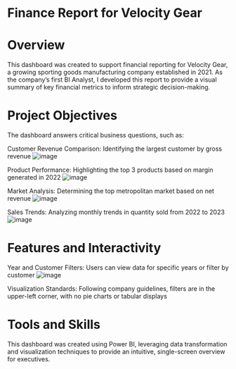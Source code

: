 # Finance Report for Velocity Gear

# Overview
This dashboard was created to support financial reporting for Velocity Gear, a growing sporting goods manufacturing company established in 2021. As the company’s first BI Analyst, I developed this report to provide a visual summary of key financial metrics to inform strategic decision-making.

# Project Objectives 

The dashboard answers critical business questions, such as:

Customer Revenue Comparison: Identifying the largest customer by gross revenue
![image](https://github.com/user-attachments/assets/59e4868e-0cc9-44d0-bf73-0312359a8967)


Product Performance: Highlighting the top 3 products based on margin generated in 2022
![image](https://github.com/user-attachments/assets/38c11fcf-6ff7-499f-bfb8-71a45428c36d)


Market Analysis: Determining the top metropolitan market based on net revenue
![image](https://github.com/user-attachments/assets/763809b4-6a95-4d79-9ee7-de1985466741)


Sales Trends: Analyzing monthly trends in quantity sold from 2022 to 2023
![image](https://github.com/user-attachments/assets/413ee678-43c8-49af-9ae1-cac0c8974971)


# Features and Interactivity
Year and Customer Filters: Users can view data for specific years or filter by customer
![image](https://github.com/user-attachments/assets/a318e7d2-40ee-4edd-8328-a0235c437cf4)

Visualization Standards: Following company guidelines, filters are in the upper-left corner, with no pie charts or tabular displays

# Tools and Skills 
This dashboard was created using Power BI, leveraging data transformation and visualization techniques to provide an intuitive, single-screen overview for executives.
